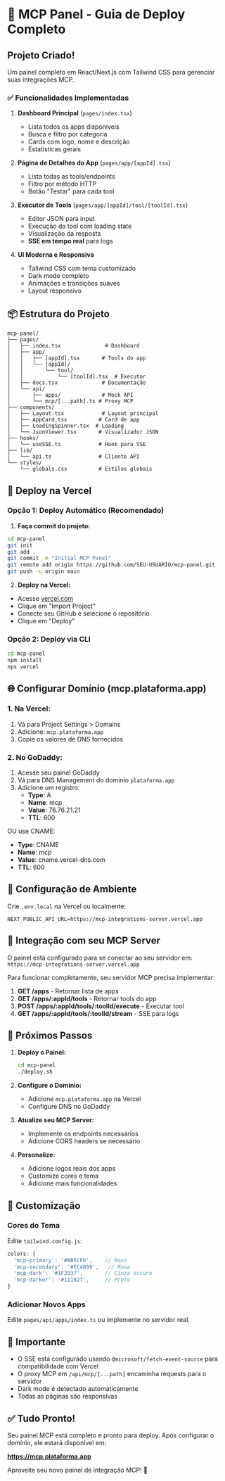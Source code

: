 # 🚀 MCP Panel - Guia de Deploy Completo

## Projeto Criado!

Um painel completo em React/Next.js com Tailwind CSS para gerenciar suas integrações MCP.

### ✅ Funcionalidades Implementadas

1. **Dashboard Principal** (`pages/index.tsx`)
   - Lista todos os apps disponíveis
   - Busca e filtro por categoria
   - Cards com logo, nome e descrição
   - Estatísticas gerais

2. **Página de Detalhes do App** (`pages/app/[appId].tsx`)
   - Lista todas as tools/endpoints
   - Filtro por método HTTP
   - Botão "Testar" para cada tool

3. **Executor de Tools** (`pages/app/[appId]/tool/[toolId].tsx`)
   - Editor JSON para input
   - Execução da tool com loading state
   - Visualização da resposta
   - **SSE em tempo real** para logs

4. **UI Moderna e Responsiva**
   - Tailwind CSS com tema customizado
   - Dark mode completo
   - Animações e transições suaves
   - Layout responsivo

## 📦 Estrutura do Projeto

```
mcp-panel/
├── pages/
│   ├── index.tsx              # Dashboard
│   ├── app/
│   │   ├── [appId].tsx       # Tools do app
│   │   └── [appId]/
│   │       └── tool/
│   │           └── [toolId].tsx  # Executor
│   ├── docs.tsx              # Documentação
│   └── api/
│       ├── apps/             # Mock API
│       └── mcp/[...path].ts # Proxy MCP
├── components/
│   ├── Layout.tsx            # Layout principal
│   ├── AppCard.tsx          # Card de app
│   ├── LoadingSpinner.tsx  # Loading
│   └── JsonViewer.tsx       # Visualizador JSON
├── hooks/
│   └── useSSE.ts            # Hook para SSE
├── lib/
│   └── api.ts               # Cliente API
└── styles/
    └── globals.css          # Estilos globais
```

## 🚀 Deploy na Vercel

### Opção 1: Deploy Automático (Recomendado)

1. **Faça commit do projeto:**
```bash
cd mcp-panel
git init
git add .
git commit -m "Initial MCP Panel"
git remote add origin https://github.com/SEU-USUARIO/mcp-panel.git
git push -u origin main
```

2. **Deploy na Vercel:**
- Acesse [vercel.com](https://vercel.com)
- Clique em "Import Project"
- Conecte seu GitHub e selecione o repositório
- Clique em "Deploy"

### Opção 2: Deploy via CLI

```bash
cd mcp-panel
npm install
npx vercel
```

## 🌐 Configurar Domínio (mcp.plataforma.app)

### 1. Na Vercel:
1. Vá para Project Settings > Domains
2. Adicione: `mcp.plataforma.app`
3. Copie os valores de DNS fornecidos

### 2. No GoDaddy:
1. Acesse seu painel GoDaddy
2. Vá para DNS Management do domínio `plataforma.app`
3. Adicione um registro:
   - **Type**: A
   - **Name**: mcp
   - **Value**: 76.76.21.21
   - **TTL**: 600

OU use CNAME:
   - **Type**: CNAME
   - **Name**: mcp
   - **Value**: cname.vercel-dns.com
   - **TTL**: 600

## 🔧 Configuração de Ambiente

Crie `.env.local` na Vercel ou localmente:

```env
NEXT_PUBLIC_API_URL=https://mcp-integrations-server.vercel.app
```

## 🎯 Integração com seu MCP Server

O painel está configurado para se conectar ao seu servidor em:
`https://mcp-integrations-server.vercel.app`

Para funcionar completamente, seu servidor MCP precisa implementar:

1. **GET /apps** - Retornar lista de apps
2. **GET /apps/:appId/tools** - Retornar tools do app
3. **POST /apps/:appId/tools/:toolId/execute** - Executar tool
4. **GET /apps/:appId/tools/:toolId/stream** - SSE para logs

## 📝 Próximos Passos

1. **Deploy o Painel:**
   ```bash
   cd mcp-panel
   ./deploy.sh
   ```

2. **Configure o Domínio:**
   - Adicione `mcp.plataforma.app` na Vercel
   - Configure DNS no GoDaddy

3. **Atualize seu MCP Server:**
   - Implemente os endpoints necessários
   - Adicione CORS headers se necessário

4. **Personalize:**
   - Adicione logos reais dos apps
   - Customize cores e tema
   - Adicione mais funcionalidades

## 🎨 Customização

### Cores do Tema
Edite `tailwind.config.js`:
```js
colors: {
  'mcp-primary': '#8B5CF6',    // Roxo
  'mcp-secondary': '#EC4899',   // Rosa
  'mcp-dark': '#1F2937',       // Cinza escuro
  'mcp-darker': '#111827',     // Preto
}
```

### Adicionar Novos Apps
Edite `pages/api/apps/index.ts` ou implemente no servidor real.

## 🚨 Importante

- O SSE está configurado usando `@microsoft/fetch-event-source` para compatibilidade com Vercel
- O proxy MCP em `/api/mcp/[...path]` encaminha requests para o servidor
- Dark mode é detectado automaticamente
- Todas as páginas são responsivas

## ✅ Tudo Pronto!

Seu painel MCP está completo e pronto para deploy. Após configurar o domínio, ele estará disponível em:

**https://mcp.plataforma.app**

Aproveite seu novo painel de integração MCP! 🎉